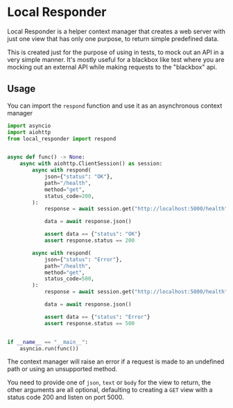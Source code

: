 # Local Responder

Local Responder is a helper context manager that creates a web server with just
one view that has only one purpose, to return simple predefined data.

This is created just for the purpose of using in tests, to mock out an API in a
very simple manner. It's mostly useful for a blackbox like test where you are
mocking out an external API while making requests to the "blackbox" api.

## Usage

You can import the `respond` function and use it as an asynchronous context manager

```python
import asyncio
import aiohttp
from local_responder import respond


async def func() -> None:
    async with aiohttp.ClientSession() as session:
        async with respond(
            json={"status": "OK"},
            path="/health",
            method="get",
            status_code=200,
        ):
            response = await session.get("http://localhost:5000/health")

            data = await response.json()

            assert data == {"status": "OK"}
            assert response.status == 200

        async with respond(
            json={"status": "Error"},
            path="/health",
            method="get",
            status_code=500,
        ):
            response = await session.get("http://localhost:5000/health")

            data = await response.json()

            assert data == {"status": "Error"}
            assert response.status == 500


if __name__ == "__main__":
    asyncio.run(func())

```

The context manager will raise an error if a request is made to an undefined
path or using an unsupported method.

You need to provide one of `json`, `text` or `body` for the view to return, the
other arguments are all optional, defaulting to creating a `GET` view with a
status code 200 and listen on port 5000.
